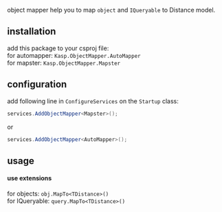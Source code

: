 object mapper help you to map `object` and `IQueryable` to Distance model.  


## installation
add this package to your csproj file:  
for automapper: `Kasp.ObjectMapper.AutoMapper`  
for mapster: `Kasp.ObjectMapper.Mapster`

## configuration
add following line in `ConfigureServices` on the `Startup` class:
```c#
services.AddObjectMapper<Mapster>();
```
or
```c#
services.AddObjectMapper<AutoMapper>();
```

## usage

#### use extensions
for objects: `obj.MapTo<TDistance>()`  
for IQueryable: `query.MapTo<TDistance>()`